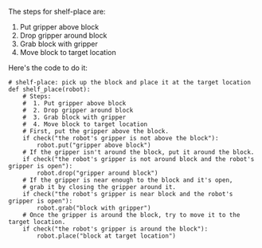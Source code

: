 

The steps for shelf-place are: 
1. Put gripper above block
2. Drop gripper around block
3. Grab block with gripper
4. Move block to target location

Here's the code to do it:

```
# shelf-place: pick up the block and place it at the target location
def shelf_place(robot): 
    # Steps:
    #  1. Put gripper above block
    #  2. Drop gripper around block
    #  3. Grab block with gripper
    #  4. Move block to target location
    # First, put the gripper above the block.
    if check("the robot's gripper is not above the block"):
        robot.put("gripper above block")
    # If the gripper isn't around the block, put it around the block.
    if check("the robot's gripper is not around block and the robot's gripper is open"):
        robot.drop("gripper around block")
    # If the gripper is near enough to the block and it's open, 
    # grab it by closing the gripper around it.
    if check("the robot's gripper is near block and the robot's gripper is open"):
        robot.grab("block with gripper")
    # Once the gripper is around the block, try to move it to the target location.
    if check("the robot's gripper is around the block"):
        robot.place("block at target location")
```